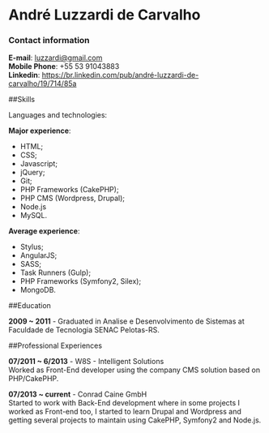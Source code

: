 # André Luzzardi de Carvalho

### Contact information

**E-mail**: luzzardi@gmail.com  
**Mobile Phone**:  +55 53 91043883  
**Linkedin**: https://br.linkedin.com/pub/andré-luzzardi-de-carvalho/19/714/85a

##Skills

Languages and technologies:

**Major experience**:

- HTML;
- CSS;
- Javascript;
- jQuery;
- Git;
- PHP Frameworks (CakePHP);
- PHP CMS (Wordpress, Drupal);
- Node.js
- MySQL.

**Average experience**:

- Stylus;
- AngularJS;
- SASS;
- Task Runners (Gulp);
- PHP Frameworks (Symfony2, Silex);
- MongoDB.

##Education

**2009 ~ 2011** - Graduated in Analise e Desenvolvimento de Sistemas at Faculdade de Tecnologia SENAC Pelotas-RS.

##Professional Experiences

**07/2011 ~ 6/2013** - W8S - Intelligent Solutions  
Worked as Front-End developer using the company CMS solution based on PHP/CakePHP.

**07/2013 ~ current** - Conrad Caine GmbH  
Started to work with Back-End development where in some projects I worked as Front-end too, I started to learn Drupal and Wordpress and getting several projects to maintain using CakePHP, Symfony2 and Node.js.
 
